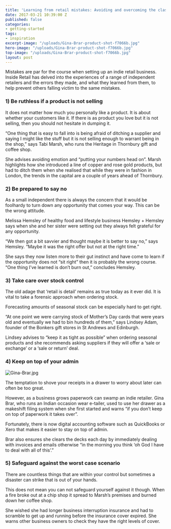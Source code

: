 ```yaml
---
title: 'Learning from retail mistakes: Avoiding and overcoming the classic errors'
date: 2017-03-21 10:39:00 Z
published: false
categories:
- getting-started
tags:
- inspiration
excerpt-image: "/uploads/Gina-Brar-product-shot-f7066b.jpg"
hero-image: "/uploads/Gina-Brar-product-shot-f7066b.jpg"
top-image: "/uploads/Gina-Brar-product-shot-f7066b.jpg"
layout: post
---
```


Mistakes are par for the course when setting up an indie retail business. Inside Retail has delved into the experiences of a range of independent retailers and the errors they made, and what they learned from them, to help prevent others falling victim to the same mistakes.

### 1) Be ruthless if a product is not selling

It does not matter how much you personally like a product. It is about whether your customers like it. If there is as product you love but it is not selling, then you should not hesitate in dumping it.

“One thing that is easy to fall into is being afraid of ditching a supplier and saying I might like the stuff but it is not selling enough to warrant being in the shop,” says Tabi Marsh, who runs the Heritage in Thornbury gift and coffee shop.

She advises avoiding emotion and “putting your numbers head on”. Marsh highlights how she introduced a line of copper and rose gold products, but had to ditch them when she realised that while they were in fashion in London, the trends in the capital are a couple of years ahead of Thornbury.

### 2) Be prepared to say no

As a small independent there is always the concern that it would be foolhardy to turn down any opportunity that comes your way. This can be the wrong attitude.

Melissa Hemsley of healthy food and lifestyle business Hemsley \+ Hemsley says when she and her sister were setting out they always felt grateful for any opportunity.

“We then got a bit savvier and thought maybe it is better to say no,” says Hemsley. “Maybe it was the right offer but not at the right time.”

She says they now listen more to their gut instinct and have come to learn if the opportunity does not “sit right” then it is probably the wrong course. “One thing I’ve learned is don’t burn out,” concludes Hemsley.

### 3) Take care over stock control

The old adage that ‘retail is detail’ remains as true today as it ever did. It is vital to take a forensic approach when ordering stock.

Forecasting amounts of seasonal stock can be especially hard to get right.

“At one point we were carrying stock of Mother’s Day cards that were years old and eventually we had to bin hundreds of them,” says Lindsey Adam, founder of the Bonkers gift stores in St Andrews and Edinburgh.

Lindsey advises to “keep it as tight as possible” when ordering seasonal products and she recommends asking suppliers if they will offer a ‘sale or exchange’ or a ‘sale or return’ deal.

### 4) Keep on top of your admin

![Gina-Brar.jpg](/uploads/Gina-Brar.jpg)

The temptation to shove your receipts in a drawer to worry about later can often be too great.

However, as a business grows paperwork can swamp an indie retailer. Gina Brar, who runs an Indian occasion wear e-tailer, used to use her drawer as a makeshift filing system when she first started and warns “if you don’t keep on top of paperwork it takes over”.

Fortunately, there is now digital accounting software such as QuickBooks or Xero that makes it easier to stay on top of admin.

Brar also ensures she clears the decks each day by immediately dealing with invoices and emails otherwise “in the morning you think ‘oh God I have to deal with all of this’.”

### 5) Safeguard against the worst case scenario

There are countless things that are within your control but sometimes a disaster can strike that is out of your hands.

This does not mean you can not safeguard yourself against it though. When a fire broke out at a chip shop it spread to Marsh’s premises and burned down her coffee shop.

She wished she had longer business interruption insurance and had to scramble to get up and running before the insurance cover expired.  She warns other business owners to check they have the right levels of cover.